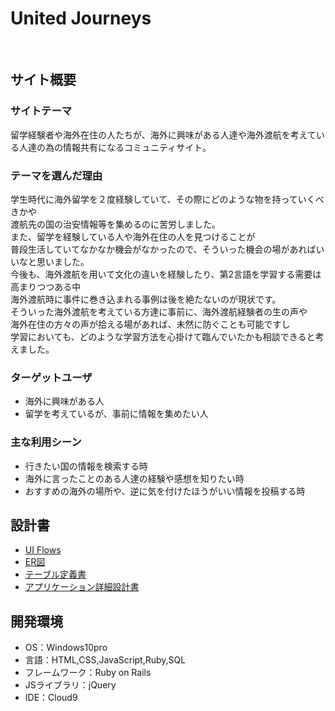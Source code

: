 # United Journeys
​
## サイト概要
### サイトテーマ
留学経験者や海外在住の人たちが、海外に興味がある人達や海外渡航を考えている人達の為の情報共有になるコミュニティサイト。

### テーマを選んだ理由
学生時代に海外留学を２度経験していて、その際にどのような物を持っていくべきかや  
渡航先の国の治安情報等を集めるのに苦労しました。  
また、留学を経験している人や海外在住の人を見つけることが  
普段生活していてなかなか機会がなかったので、そういった機会の場があればいいなと思いました。  
今後も、海外渡航を用いて文化の違いを経験したり、第2言語を学習する需要は高まりつつある中  
海外渡航時に事件に巻き込まれる事例は後を絶たないのが現状です。  
そういった海外渡航を考えている方達に事前に、海外渡航経験者の生の声や  
海外在住の方々の声が拾える場があれば、未然に防ぐことも可能ですし  
学習においても、どのような学習方法を心掛けて臨んでいたかも相談できると考えました。

### ターゲットユーザ
* 海外に興味がある人
* 留学を考えているが、事前に情報を集めたい人
### 主な利用シーン
* 行きたい国の情報を検索する時
* 海外に言ったことのある人達の経験や感想を知りたい時
* おすすめの海外の場所や、逆に気を付けたほうがいい情報を投稿する時

## 設計書
- [UI Flows](https://drive.google.com/file/d/1m9xfd9PNO57t5elqn0-nzYRFS0uaaDXo/view?usp=sharing)  
- [ER図](https://drive.google.com/file/d/1WC8oNhSl4hUUAxMwTKOzWfcB0M9C7mu4/view?usp=sharing)  
- [テーブル定義書](https://docs.google.com/spreadsheets/d/197ONMk3S5vfz5y6_kB7dmVB9PkNQqB2QNGk1nfB4Cvw/edit?usp=sharing)  
- [アプリケーション詳細設計書](https://docs.google.com/spreadsheets/d/1pyYg-DE8oua6zRN-nQTqsfOZmeBGO2UN26zk6NaAb0U/edit?usp=sharing)  

## 開発環境
- OS：Windows10pro
- 言語：HTML,CSS,JavaScript,Ruby,SQL
- フレームワーク：Ruby on Rails
- JSライブラリ：jQuery
- IDE：Cloud9